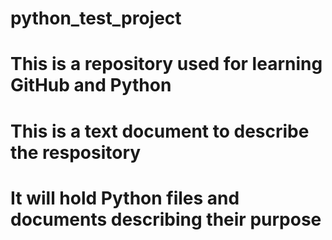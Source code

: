 # python_test_project
# This is a repository used for learning GitHub and Python
#
# This is a text document to describe the respository 
# It will hold Python files and documents describing their purpose
